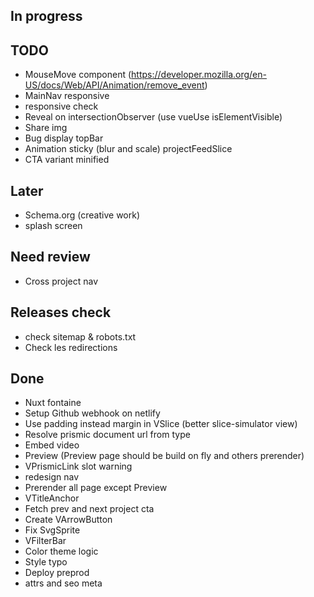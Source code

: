 ## In progress

## TODO
- MouseMove component (https://developer.mozilla.org/en-US/docs/Web/API/Animation/remove_event)
- MainNav responsive
- responsive check
- Reveal on intersectionObserver (use vueUse isElementVisible)
- Share img
- Bug display topBar 
- Animation sticky (blur and scale) projectFeedSlice
- CTA variant minified

## Later
- Schema.org (creative work)
- splash screen

## Need review
- Cross project nav

## Releases check
- check sitemap & robots.txt
- Check les redirections

## Done
- Nuxt fontaine
- Setup Github webhook on netlify
- Use padding instead margin in VSlice (better slice-simulator view)
- Resolve prismic document url from type
- Embed video
- Preview (Preview page should be build on fly and others prerender)
- VPrismicLink slot warning
- redesign nav
- Prerender all page except Preview
- VTitleAnchor
- Fetch prev and next project cta
- Create VArrowButton
- Fix SvgSprite
- VFilterBar
- Color theme logic
- Style typo
- Deploy preprod
- attrs and seo meta 
